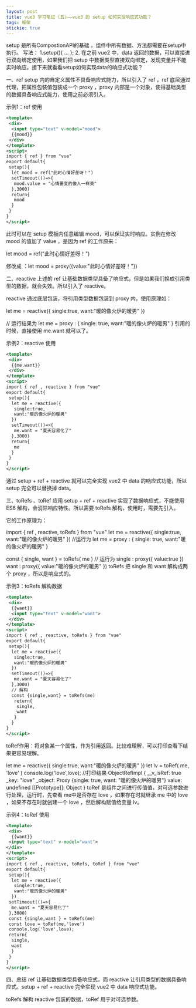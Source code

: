 ```yaml
---
layout: post
title: vue3 学习笔记 (五)——vue3 的 setup 如何实现响应式功能？
tags: 框架
stickie: true
---
```


setup 是所有CompostionAPI的基础 ，组件中所有数据、方法都需要在setup中执行。
写法：
1.setup(){
 ...
};
2.<script setup></script>
在之前 vue2 中，data 返回的数据，可以直接进行双向绑定使用，如果我们把 setup 中数据类型直接双向绑定，发现变量并不能实时响应。接下来就看看setup如何实现data的响应式功能？

一、ref
setup 内的自定义属性不具备响应式能力，所以引入了 ref ，ref 底层通过代理，把属性包装值包装成一个 proxy ，proxy 内部是一个对象，使得基础类型的数据具备响应式能力，使用之前必须引入。

示例1：ref 使用

```xml
<template>
 <div>
  <input type="text" v-model="mood">
  {{mood}}
 </div>
</template>
<script>
import { ref } from "vue"
export default{
 setup(){
  let mood = ref("此时心情好差呀！")
  setTimeout(()=>{
   mood.value = "心情要变的像人一样美"
  },3000)
  return{
   mood
  }
 }
}
</script>
```
此时可以在 setup 模板内任意编辑 mood，可以保证实时响应。实例在修改 mood 的值加了 value ，是因为 ref 的工作原来：

let mood = ref("此时心情好差呀！")

修改成 ：let mood = proxy({value:"此时心情好差呀！"})

二、reactive
上述的 ref 让基础数据类型具备了响应式，但是如果我们换成引用类型的数据，就会失效。所以引入了 reactive。

reactive 通过底层包装，将引用类型数据包装到 proxy 内，使用原理如：

let me = reactive({
 single:true,
 want:"暖的像火炉的暖男"
})
 
// 运行结果为
let me = proxy : { single: true, want:"暖的像火炉的暖男" }
引用的时候，直接使用 me.want 就可以了。

示例2：reactive 使用

```xml
<template>
 <div>
  {{me.want}}
 </div>
</template>
<script>
import { ref , reactive } from "vue"
export default{
 setup(){
  let me = reactive({
   single:true,
   want:"暖的像火炉的暖男"
  })
  setTimeout(()=>{
   me.want = "夏天容易化了"
  },3000)
  return{
   me
  }
 }
}
</script>
```
通过 setup + ref + reactive 就可以完全实现 vue2 中 data 的响应式功能，所以 setup 完全可以替换掉 data。

三、toRefs 、toRef 应用
setup + ref + reactive 实现了数据响应式，不能使用 ES6 解构，会消除响应特性。所以需要 toRefs 解构，使用时，需要先引入。

它的工作原理为：

import { ref , reactive, toRefs } from "vue"
let me = reactive({
 single:true,
 want:"暖的像火炉的暖男"
})
//运行为
let me = proxy : { single: true, want:"暖的像火炉的暖男" }
 
const { single, want } = toRefs( me )
// 运行为
single : proxy({ value:true })
want : proxy({ value:"暖的像火炉的暖男" })
toRefs 把 single 和 want 解构成两个 proxy ，所以是响应式的。

示例3：toRefs 解构数据

```xml
<template>
 <div>
  {{want}}
  <input type="text" v-model="want">
 </div>
</template>
<script>
import { ref , reactive, toRefs } from "vue"
export default{
 setup(){
  let me = reactive({
   single:true,
   want:"暖的像火炉的暖男"
  })
  setTimeout(()=>{
   me.want = "夏天容易化了"
  },3000)
  // 解构
  const {single,want} = toRefs(me)
   return{
    single,
    want
   }
  }
}
</script>
```
toRef作用：将对象某一个属性，作为引用返回。比较难理解，可以打印查看下结果更容易理解。

let me = reactive({
 single:true,
 want:"暖的像火炉的暖男"
})
let lv = toRef( me, 'love' )
console.log('love',love);
//打印结果
ObjectRefImpl {
 __v_isRef: true
 _key: "love"
 _object: Proxy {single: true, want: "暖的像火炉的暖男"}
 value: undefined
 [[Prototype]]: Object
}
toRef 是组件之间进行传值值，对可选参数进行处理，运行时，先查看 me中是否存在 love ，如果存在时就继承 me 中的 love ，如果不存在时就创建一个 love ，然后解构赋值给变量 lv。

示例4：toRef 使用

```xml
<template>
 <div>
  {{want}}
 <input type="text" v-model="want">
</div>
</template>
<script>
import { ref , reactive, toRefs, toRef } from "vue"
export default{
 setup(){
  let me = reactive({
   single:true,
   want:"暖的像火炉的暖男"
  })
 setTimeout(()=>{
  me.want = "夏天容易化了"
 },3000)
 const {single,want } = toRefs(me)
 const love = toRef(me,'love')
 console.log('love',love);
 return{
  single,
  want
  }
 }
}
</script>
```
四、总结
ref 让基础数据类型具备响应式，而 reactive 让引用类型的数据具备响应式。setup + ref + reactive 完全实现 vue2 中 data 响应式功能。

toRefs 解构 reactive 包装的数据，toRef 用于对可选参数。
